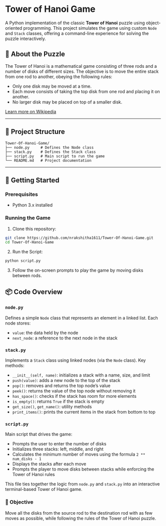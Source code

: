 # Tower of Hanoi Game

A Python implementation of the classic **Tower of Hanoi** puzzle using object-oriented programming. This project simulates the game using custom `Node` and `Stack` classes, offering a command-line experience for solving the puzzle interactively.

## 🧠 About the Puzzle

The Tower of Hanoi is a mathematical game consisting of three rods and a number of disks of different sizes. The objective is to move the entire stack from one rod to another, obeying the following rules:

- Only one disk may be moved at a time.
- Each move consists of taking the top disk from one rod and placing it on another.
- No larger disk may be placed on top of a smaller disk.

[Learn more on Wikipedia](https://en.wikipedia.org/wiki/Tower_of_Hanoi)

---

## 📁 Project Structure
```text
Tower-Of-Hanoi-Game/
├── node.py     # Defines the Node class
├── stack.py    # Defines the Stack class
├── script.py   # Main script to run the game
└── README.md   # Project documentation
```

---

## 🚀 Getting Started

### Prerequisites

- Python 3.x installed

### Running the Game

1. Clone this repository:

```bash
git clone https://github.com/nrakshitha1611/Tower-Of-Hanoi-Game.git
cd Tower-Of-Hanoi-Game
```
2. Run the Script:
```bash
python script.py
```
3. Follow the on-screen prompts to play the game by moving disks between rods.

## 📦 Code Overview

### `node.py`

Defines a simple `Node` class that represents an element in a linked list. Each node stores:
- `value`: the data held by the node
- `next_node`: a reference to the next node in the stack

### `stack.py`

Implements a `Stack` class using linked nodes (via the `Node` class). Key methods:
- `__init__(self, name)`: initializes a stack with a name, size, and limit
- `push(value)`: adds a new node to the top of the stack
- `pop()`: removes and returns the top node’s value
- `peek()`: returns the value of the top node without removing it
- `has_space()`: checks if the stack has room for more elements
- `is_empty()`: returns `True` if the stack is empty
- `get_size()`, `get_name()`: utility methods
- `print_items()`: prints the current items in the stack from bottom to top

### `script.py`

Main script that drives the game:
- Prompts the user to enter the number of disks
- Initializes three stacks: left, middle, and right
- Calculates the minimum number of moves using the formula `2 ** num_disks - 1`
- Displays the stacks after each move
- Prompts the player to move disks between stacks while enforcing the Tower of Hanoi rules

This file ties together the logic from `node.py` and `stack.py` into an interactive terminal-based Tower of Hanoi game.

### 🎯 Objective
Move all the disks from the source rod to the destination rod with as few moves as possible, while following the rules of the Tower of Hanoi puzzle.
